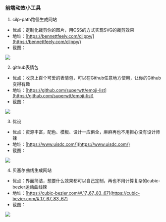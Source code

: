 ### 前端动效小工具

1. cilp-path路径生成网站
+ 优点：定制化裁剪你的图片，用CSS的方式实现SVG的裁剪效果
+ 地址：[https://bennettfeely.com/clippy/](https://bennettfeely.com/clippy/)
+ 截图：

![](https://img.smohan.net/b155dd680aee0c4d7f96c67dd9d052bc.gif)


2. github表情包
+ 优点：收录上百个可爱的表情包，可以在Github任意地方使用，让你的Github变得有趣
+ 地址：[https://github.com/superwtt/emoji-list](https://github.com/superwtt/emoji-list)
+ 截图：

![](https://oscimg.oschina.net/oscnet/up-0c47ad5fb1f3ca9ebdcd19bb2f93b8ae198.png)

3. 优设
+ 优点：资源丰富，配色、模板、设计一应俱全，麻麻再也不用担心没有设计师辣
+ 地址：[https://www.uisdc.com/](https://www.uisdc.com/)
+ 截图：

![](https://oscimg.oschina.net/oscnet/up-a6e900eb68551c09752f2ed7ede99b15d4e.png)

4. 贝塞尔曲线生成网站
+ 优点：界面简洁，想要什么效果都可以自己定制，再也不用计算复杂的cubic-bezier运动曲线辣
+ 地址：[https://cubic-bezier.com/#.17,.67,.83,.67](https://cubic-bezier.com/#.17,.67,.83,.67)
+ 截图：

![](https://oscimg.oschina.net/oscnet/up-766e290552afaf601c9f43518f774f54092.png)

